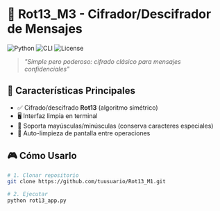 # 🔐 **Rot13_M3 - Cifrador/Descifrador de Mensajes**

![Python](https://img.shields.io/badge/-Python-3776AB?style=for-the-badge&logo=python&logoColor=white)
![CLI](https://img.shields.io/badge/CLI-Terminal_App-4EAA25?style=for-the-badge)
![License](https://img.shields.io/badge/License-MIT-blue?style=for-the-badge)

> *"Simple pero poderoso: cifrado clásico para mensajes confidenciales"*

## 🌟 **Características Principales**
- ✅ Cifrado/descifrado **Rot13** (algoritmo simétrico)
- 🖥️ Interfaz limpia en terminal
- 🔄 Soporta mayúsculas/minúsculas (conserva caracteres especiales)
- 🧹 Auto-limpieza de pantalla entre operaciones

## 🎮 **Cómo Usarlo**
```bash
# 1. Clonar repositorio
git clone https://github.com/tuusuario/Rot13_M1.git

# 2. Ejecutar
python rot13_app.py
